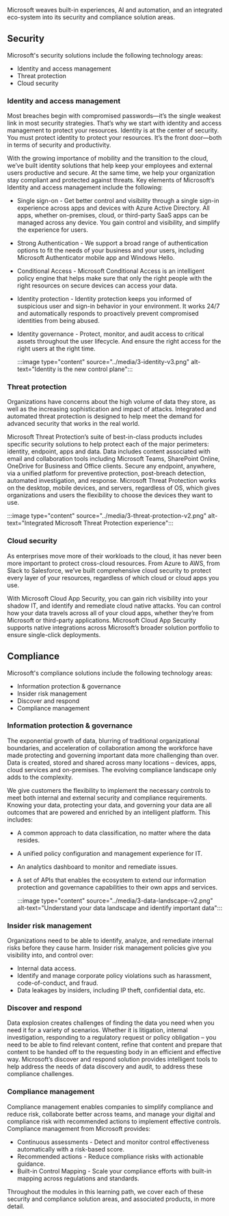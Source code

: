 Microsoft weaves built-in experiences, AI and automation, and an integrated eco-system into its security and compliance solution areas.


## Security
Microsoft's security solutions include the following technology areas:

* Identity and access management
* Threat protection
* Cloud security 

### Identity and access management
Most breaches begin with compromised passwords—it’s the single weakest link in most security strategies. That’s why we start with identity and access management to protect your resources. Identity is at the center of security. You must protect identity to protect your resources. It’s the front door—both in terms of security and productivity.  

With the growing importance of mobility and the transition to the cloud, we’ve built identity solutions that help keep your employees and external users productive and secure. At the same time, we help your organization stay compliant and protected against threats. Key elements of Microsoft’s Identity and access management include the following:
* Single sign-on - Get better control and visibility through a single sign-in experience across apps and devices with Azure Active Directory. All apps, whether on-premises, cloud, or third-party SaaS apps can be managed across any device. You gain control and visibility, and simplify the experience for users.
* Strong Authentication - We support a broad range of authentication options to fit the needs of your business and your users, including Microsoft Authenticator mobile app and Windows Hello.
* Conditional Access - Microsoft Conditional Access is an intelligent policy engine that helps make sure that only the right people with the right resources on secure devices can access your data.
* Identity protection - Identity protection keeps you informed of suspicious user and sign-in behavior in your environment. It works 24/7 and automatically responds to proactively prevent compromised identities from being abused. 
* Identity governance - Protect, monitor, and audit access to critical assets throughout the user lifecycle. And ensure the right access for the right users at the right time.

   :::image type="content" source="../media/3-identity-v3.png" alt-text="Identity is the new control plane":::

### Threat protection
Organizations have concerns about the high volume of data they store, as well as the increasing sophistication and impact of attacks. Integrated and automated threat protection is designed to help meet the demand for advanced security that works in the real world.

Microsoft Threat Protection’s suite of best-in-class products includes specific security solutions to help protect each of the major perimeters: identity, endpoint, apps and data. Data includes content associated with email and collaboration tools including Microsoft Teams, SharePoint Online, OneDrive for Business and Office clients.  Secure any endpoint, anywhere, via a unified platform for preventive protection, post-breach detection, automated investigation, and response. Microsoft Threat Protection works on the desktop, mobile devices, and servers, regardless of OS, which gives organizations and users the flexibility to choose the devices they want to use.

:::image type="content" source="../media/3-threat-protection-v2.png" alt-text="Integrated Microsoft Threat Protection experience":::

### Cloud security
As enterprises move more of their workloads to the cloud, it has never been more important to protect cross-cloud resources. From Azure to AWS, from Slack to Salesforce, we’ve built comprehensive cloud security to protect every layer of your resources, regardless of which cloud or cloud apps you use.  

With Microsoft Cloud App Security, you can gain rich visibility into your shadow IT, and identify and remediate cloud native attacks. You can control how your data travels across all of your cloud apps, whether they’re from Microsoft or third-party applications.  Microsoft Cloud App Security supports native integrations across Microsoft’s broader solution portfolio to ensure single-click deployments.

## Compliance

Microsoft's compliance solutions include the following technology areas:

* Information protection & governance
* Insider risk management
* Discover and respond
* Compliance management

### Information protection & governance
The exponential growth of data, blurring of traditional organizational boundaries, and acceleration of collaboration among the workforce have made protecting and governing important data more challenging than over. Data is created, stored and shared across many locations – devices, apps, cloud services and on-premises. The evolving compliance landscape only adds to the complexity. 

We give customers the flexibility to implement the necessary controls to meet both internal and external security and compliance requirements. Knowing your data, protecting your data, and governing your data are all outcomes that are powered and enriched by an intelligent platform. This includes:

* A common approach to data classification, no matter where the data resides.
* A unified policy configuration and management experience for IT.
* An analytics dashboard to monitor and remediate issues.
* A set of APIs that enables the ecosystem to extend our information protection and governance capabilities to their own apps and services. 

  :::image type="content" source="../media/3-data-landscape-v2.png" alt-text="Understand your data landscape and identify important data":::

### Insider risk management
Organizations need to be able to identify, analyze, and remediate internal risks before they cause harm.  Insider risk management policies give you visibility into, and control over:
* Internal data access.
* Identify and manage corporate policy violations such as harassment, code-of-conduct, and fraud.
* Data leakages by insiders, including IP theft, confidential data, etc.

### Discover and respond 
Data explosion creates challenges of finding the data you need when you need it for a variety of scenarios.  Whether it is litigation, internal investigation, responding to a regulatory request or policy obligation – you need to be able to find relevant content, refine that content and prepare that content to be handed off to the requesting body in an efficient and effective way.  Microsoft’s discover and respond solution provides intelligent tools to help address the needs of data discovery and audit, to address these compliance challenges.

### Compliance management
Compliance management enables companies to simplify compliance and reduce risk, collaborate better across teams, and manage your digital and compliance risk with recommended actions to implement effective controls.  Compliance management from Microsoft provides:
* Continuous assessments - Detect and monitor control effectiveness automatically with a risk-based score.
* Recommended actions - Reduce compliance risks with actionable guidance.
* Built-in Control Mapping - Scale your compliance efforts with built-in mapping across regulations and standards.

Throughout the modules in this learning path, we cover each of these security and compliance solution areas, and associated products, in more detail.
